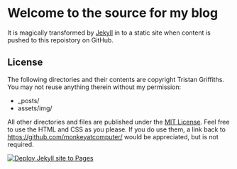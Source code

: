 # Welcome to the source for my blog

It is magically transformed by [Jekyll](https://jekyllrb.com/) in to a static site when content is pushed to this repoistory on GitHub.

## License

The following directories and their contents are copyright Tristan Griffiths. You may not reuse anything therein without my permission:

* \_posts/
* assets/img/

All other directories and files are published under the [MIT License](LICENSE). Feel free to use the HTML and CSS as you please. If you do use them, a link back to https://github.com/monkeyatcomputer/ would be appreciated, but is not required.

[![Deploy Jekyll site to Pages](https://github.com/monkeyatcomputer/monkeyatcomputer.github.io/actions/workflows/jekyll.yml/badge.svg)](https://github.com/monkeyatcomputer/monkeyatcomputer.github.io/actions/workflows/jekyll.yml)
